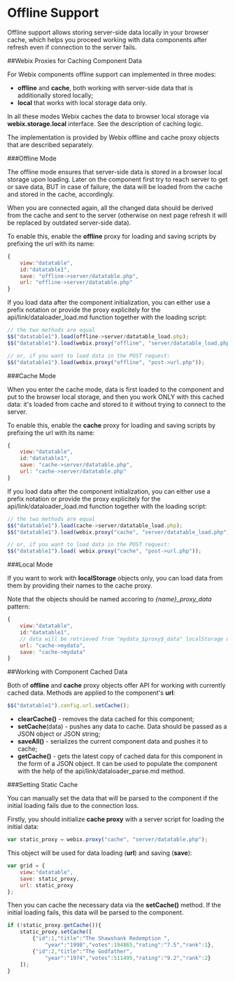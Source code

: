 Offline Support
==============================

Offline support allows storing server-side data locally in your browser cache, which helps you proceed working with data components 
after refresh even if connection to the server fails.

##Webix Proxies for Caching Component Data

For Webix components offline support can implemented in three modes:

- **offline** and **cache**, both working with server-side data that is additionally stored locally; 
- **local** that works with local storage data only. 

In all these modes Webix caches the data to browser local storage via **webix.storage.local** interface. See the description of caching logic.

The implementation is provided by Webix offline and cache proxy objects that are described separately.

###Offline Mode

The offline mode ensures that server-side data is stored in a browser local storage upon loading. Later on the component first try to reach server 
to get or save data, BUT in case of failure, the data will be loaded from the cache and stored in the cache, accordingly.

When you are connected again, all the changed data should be derived from the cache and sent to the server (otherwise on next page refresh it will be replaced 
by outdated server-side data). 

To enable this, enable the **offline** proxy for loading and saving scripts by prefixing the url with its name:

~~~js
{
	view:"datatable",
	id:"datatable1",
	save: "offline->server/datatable.php",
	url: "offline->server/datatable.php"
}
~~~

If you load data after the component initialization, you can either use a prefix notation or 
provide the proxy explicitely for the api/link/dataloader_load.md function together with the loading script:

~~~js
// the two methods are equal
$$("datatable1").load(offline->server/datatable_load.php);
$$("datatable1").load(webix.proxy("offline", "server/datatable_load.php"));

// or, if you want to load data in the POST request:
$$("datatable1").load(webix.proxy("offline", "post->url.php"));
~~~

###Cache Mode

When you enter the cache mode, data is first loaded to the component and put to the browser local storage, and then you work ONLY with this cached data: 
it's loaded from cache and stored to it without trying to connect to the server.

To enable this, enable the **cache** proxy for loading and saving scripts by prefixing the url with its name:

~~~js
{
	view:"datatable",
	id:"datatable1",
	save: "cache->server/datatable.php",
	url: "cache->server/datatable.php"
}
~~~


If you load data after the component initialization, you can either use a prefix notation or 
provide the proxy explicitely for the api/link/dataloader_load.md function together with the loading script:

~~~js
// the two methods are equal
$$("datatable1").load(cache->server/datatable_load.php);
$$("datatable1").load(webix.proxy("cache", "server/datatable_load.php"));

// or, if you want to load data in the POST request:
$$("datatable1").load( webix.proxy("cache", "post->url.php"));
~~~


###Local Mode

If you want to work with **localStorage** objects only, you can load data from them by providing their names to the cache proxy. 

Note that the objects should be named accoring to *{name}_$proxy$_data* pattern:

~~~js
{
	view:"datatable",
	id:"datatable1",
	// data will be retrieved from "mydata_$proxy$_data" localStorage object
	url: "cache->mydata",
	save: "cache->mydata"
}
~~~


##Working with Component Cached Data 

Both of **offline** and **cache** proxy objects offer API for working with currently cached data. Methods are applied to the component's **url**:

~~~js
$$("datatable1").config.url.setCache();
~~~

- **clearCache()** - removes the data cached for this component;
- **setCache**(data) - pushes any data to cache. Data should be passed as a JSON object or JSON string;
- **saveAll()** - serializes the current component data and pushes it to cache;
- **getCache()** - gets the latest copy of cached data for this component in the form of a JSON object. 
It can be used to populate the component with the help of the api/link/dataloader_parse.md method. 

###Setting Static Cache

You can manually set the data that will be parsed to the component if the initial loading fails due to the connection loss. 

Firstly, you should initialize **cache proxy** with a server script for loading the initial data:

~~~js
var static_proxy = webix.proxy("cache", "server/datatable.php");
~~~

This object will be used for data loading (**url**) and saving (**save**):

~~~js
var grid = {
	view:"datatable",
	save: static_proxy,
	url: static_proxy
};
~~~

Then you can cache the necessary data via the **setCache()** method. If the initial loading fails, this data will be parsed to the component. 

~~~js
if (!static_proxy.getCache()){
	static_proxy.setCache([
		{"id":1,"title":"The Shawshank Redemption ", 
			"year":"1998","votes":194865,"rating":"7.5","rank":1},
		{"id":2,"title":"The Godfather",
			"year":"1974","votes":511495,"rating":"9.2","rank":2}
	]);
}
~~~

